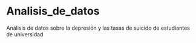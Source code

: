 # Analisis_de_datos
Análisis de datos sobre la depresión y las tasas de suicido de estudiantes de universidad
